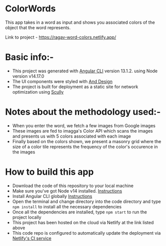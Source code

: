 # ColorWords

This app takes in a word as input and shows you associated colors of the object that the word represents.

Link to project - https://ragav-word-colors.netlify.app/

# Basic info:-

- This project was generated with [Angular CLI](https://github.com/angular/angular-cli) version 13.1.2. using Node version v14.17.0
- The UI components were styled with [And Design](https://ant.design/)
- The project is built for deployment as a static site for network optimization using [Scully](https://scully.io/docs/learn/overview/)

# Notes about the methodology used:-

- When you enter the word, we fetch a few images from Google images
- These images are fed to imagga's Color API which scans the images and presents us with 5 colors associated with each image
- Finally based on the colors shown, we present a masonry grid where the size of a color tile represents the frequency of the color's occurence in the images

# How to build this app

- Download the code of this repository to your local machine
- Make sure you've got Node v14 installed. [Instructions](https://nodejs.org/en/download/)
- Install Angular CLI globally [Instructions](https://nodejs.org/en/download/)
- Open the terminal and change directory into the code directory and type `npm install` to install all the necessary dependencies
- Once all the dependencies are installed, type `npm start` to run the project locally
- This project has been hosted on the cloud via Netlify at the link listed above
- This code repo is configured to automatically update the deployment via [Netlify's CI service](https://www.netlify.com/blog/2016/09/29/a-step-by-step-guide-deploying-on-netlify/)
